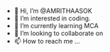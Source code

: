 - 👋 Hi, I’m @AMRITHAASOK
- 👀 I’m interested in coding.
- 🌱 I’m currently learning MCA
- 💞️ I’m looking to collaborate on 
- 📫 How to reach me ...

<!---
AMRITHAASOK/AMRITHAASOK is a ✨ special ✨ repository because its `README.md` (this file) appears on your GitHub profile.
You can click the Preview link to take a look at your changes.
--->
